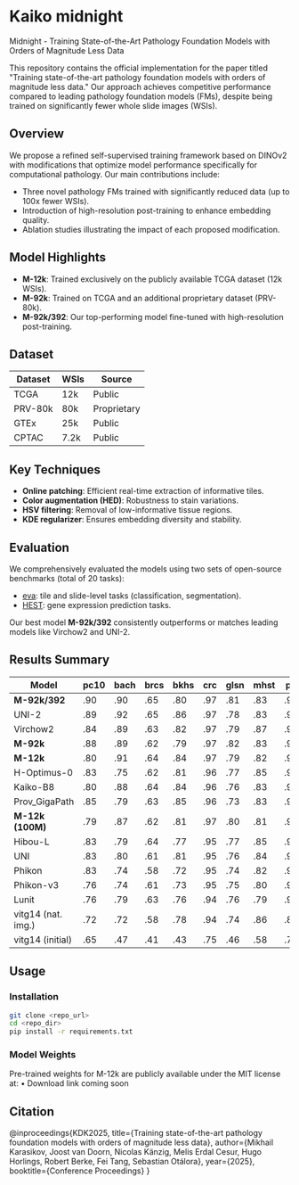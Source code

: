 # Kaiko midnight
Midnight - Training State-of-the-Art Pathology Foundation Models with Orders of Magnitude Less Data

This repository contains the official implementation for the paper titled "Training state-of-the-art pathology foundation models with orders of magnitude less data." Our approach achieves competitive performance compared to leading pathology foundation models (FMs), despite being trained on significantly fewer whole slide images (WSIs).

## Overview

We propose a refined self-supervised training framework based on DINOv2 with modifications that optimize model performance specifically for computational pathology. Our main contributions include:

- Three novel pathology FMs trained with significantly reduced data (up to 100x fewer WSIs).
- Introduction of high-resolution post-training to enhance embedding quality.
- Ablation studies illustrating the impact of each proposed modification.

## Model Highlights

- **M-12k**: Trained exclusively on the publicly available TCGA dataset (12k WSIs).
- **M-92k**: Trained on TCGA and an additional proprietary dataset (PRV-80k).
- **M-92k/392**: Our top-performing model fine-tuned with high-resolution post-training.

## Dataset

| Dataset | WSIs | Source        |
|---------|------|---------------|
| TCGA    | 12k  | Public        |
| PRV-80k | 80k  | Proprietary   |
| GTEx    | 25k  | Public        |
| CPTAC   | 7.2k | Public        |

## Key Techniques

- **Online patching**: Efficient real-time extraction of informative tiles.
- **Color augmentation (HED)**: Robustness to stain variations.
- **HSV filtering**: Removal of low-informative tissue regions.
- **KDE regularizer**: Ensures embedding diversity and stability.

## Evaluation

We comprehensively evaluated the models using two sets of open-source benchmarks (total of 20 tasks):

- [eva](https://github.com/kaiko-ai/eva): tile and slide-level tasks (classification, segmentation).
- [HEST](https://github.com/mahmoodlab/HEST): gene expression prediction tasks.

Our best model **M-92k/392** consistently outperforms or matches leading models like Virchow2 and UNI-2.

## Results Summary

| Model           | pc10 | bach | brcs | bkhs | crc  | glsn | mhst | pc   | c16  | pnd  | cnsp | mnsc | hest | avg.  |
|-----------------|------|------|------|------|------|------|------|------|------|------|------|------|------|-------|
| **M-92k/392**   | .90  | .90  | .65  | .80  | .97  | .81  | .83  | .95  | .88  | .65  | .66  | .71  | .415 | **.779** |
| UNI-2           | .89  | .92  | .65  | .86  | .97  | .78  | .83  | .95  | .88  | .67  | .63  | .64  | .431 | .777  |
| Virchow2        | .84  | .89  | .63  | .82  | .97  | .79  | .87  | .94  | .89  | .66  | .64  | .67  | .403 | .769  |
| **M-92k**       | .88  | .89  | .62  | .79  | .97  | .82  | .83  | .95  | .88  | .64  | .63  | .66  | .425 | .768  |
| **M-12k**       | .80  | .91  | .64  | .84  | .97  | .79  | .82  | .93  | .86  | .65  | .63  | .66  | .412 | .761  |
| H-Optimus-0     | .83  | .75  | .62  | .81  | .96  | .77  | .85  | .94  | .90  | .67  | .64  | .69  | .425 | .759  |
| Kaiko-B8        | .80  | .88  | .64  | .84  | .96  | .76  | .83  | .92  | .85  | .65  | .64  | .69  | .391 | .757  |
| Prov_GigaPath   | .85  | .79  | .63  | .85  | .96  | .73  | .83  | .94  | .89  | .66  | .63  | .69  | .405 | .757  |
| **M-12k (100M)**| .79  | .87  | .62  | .81  | .97  | .80  | .81  | .93  | .87  | .68  | .62  | .66  | .415 | .757  |
| Hibou-L         | .83  | .79  | .64  | .77  | .95  | .77  | .85  | .95  | .87  | .67  | .65  | .67  | .397 | .753  |
| UNI             | .83  | .80  | .61  | .81  | .95  | .76  | .84  | .94  | .90  | .66  | .63  | .66  | .391 | .753  |
| Phikon          | .83  | .74  | .58  | .72  | .95  | .74  | .82  | .92  | .86  | .65  | .62  | .64  | .377 | .727  |
| Phikon-v3       | .76  | .74  | .61  | .73  | .95  | .75  | .80  | .90  | .87  | .63  | .63  | .65  | .391 | .722  |
| Lunit           | .76  | .79  | .63  | .76  | .94  | .76  | .79  | .91  | .84  | .60  | .60  | .63  | .362 | .720  |
| vitg14 (nat. img.)| .72| .72  | .58  | .78  | .94  | .74  | .86  | .88  | .51  | .51  | .57  | .61  | .351 | .675  |
| vitg14 (initial)| .65  | .47  | .41  | .43  | .75  | .46  | .58  | .76  | .53  | .30  | .46  | .43  | .166 | .493  |


## Usage

### Installation

```bash
git clone <repo_url>
cd <repo_dir>
pip install -r requirements.txt
```

### Model Weights

Pre-trained weights for M-12k are publicly available under the MIT license at:
	•	Download link coming soon


 ## Citation
 @inproceedings{KDK2025,
  title={Training state-of-the-art pathology foundation models with orders of magnitude less data},
  author={Mikhail Karasikov, Joost van Doorn, Nicolas Känzig, Melis Erdal Cesur, Hugo Horlings, Robert Berke, Fei Tang, Sebastian Otálora},
  year={2025},
  booktitle={Conference Proceedings}
}
